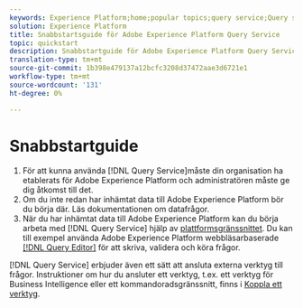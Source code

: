 ```yaml
---
keywords: Experience Platform;home;popular topics;query service;Query service;query
solution: Experience Platform
title: Snabbstartsguide för Adobe Experience Platform Query Service
topic: quickstart
description: Snabbstartguide för Adobe Experience Platform Query Service.
translation-type: tm+mt
source-git-commit: 1b398e479137a12bcfc3208d37472aae3d6721e1
workflow-type: tm+mt
source-wordcount: '131'
ht-degree: 0%

---
```



# Snabbstartguide

1. För att kunna använda [!DNL Query Service]måste din organisation ha etablerats för Adobe Experience Platform och administratören måste ge dig åtkomst till det.
2. Om du inte redan har inhämtat data till Adobe Experience Platform bör du börja där. Läs dokumentationen om datafrågor.
3. När du har inhämtat data till Adobe Experience Platform kan du börja arbeta med [!DNL Query Service] hjälp av [plattformsgränssnittet](ui/overview.md). Du kan till exempel använda Adobe Experience Platform webbläsarbaserade [[!DNL Query Editor]](ui/user-guide.md) för att skriva, validera och köra frågor.


[!DNL Query Service] erbjuder även ett sätt att ansluta externa verktyg till frågor. Instruktioner om hur du ansluter ett verktyg, t.ex. ett verktyg för Business Intelligence eller ett kommandoradsgränssnitt, finns i [Koppla ett verktyg](clients/overview.md).

